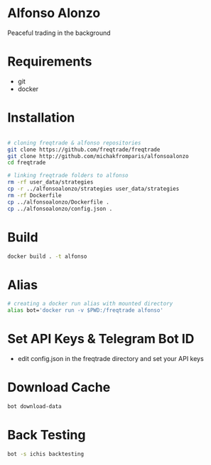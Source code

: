# Alfonso Alonzo

Peaceful trading in the background

# Requirements

- git
- docker

# Installation

```bash

# cloning freqtrade & alfonso repositories
git clone https://github.com/freqtrade/freqtrade
git clone http://github.com/michakfromparis/alfonsoalonzo
cd freqtrade

# linking freqtrade folders to alfonso
rm -rf user_data/strategies
cp -r ../alfonsoalonzo/strategies user_data/strategies 
rm -rf Dockerfile
cp ../alfonsoalonzo/Dockerfile .
cp ../alfonsoalonzo/config.json .
```

# Build

```bash
docker build . -t alfonso
```

# Alias

```bash
# creating a docker run alias with mounted directory
alias bot='docker run -v $PWD:/freqtrade alfonso'
```

# Set API Keys & Telegram Bot ID

- edit config.json in the freqtrade directory and set your API keys

# Download Cache

```bash
bot download-data
```

# Back Testing

```bash
bot -s ichis backtesting
```


